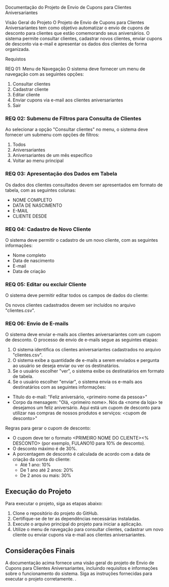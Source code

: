 Documentação do Projeto de Envio de Cupons para Clientes Aniversariantes

Visão Geral do Projeto
 O Projeto de Envio de Cupons para Clientes Aniversariantes tem como objetivo automatizar o envio de cupons de desconto para clientes que estão comemorando seus aniversários. O sistema permite consultar clientes, cadastrar novos clientes, enviar cupons de desconto via e-mail e apresentar os dados dos clientes de forma organizada.


Requistos 

REQ 01: Menu de Navegação
O sistema deve fornecer um menu de navegação com as seguintes opções:
1) Consultar clientes
2) Cadastrar cliente
3) Editar cliente
4) Enviar cupons via e-mail aos clientes aniversariantes
5) Sair

### REQ 02: Submenu de Filtros para Consulta de Clientes
Ao selecionar a opção "Consultar clientes" no menu, o sistema deve fornecer um submenu com opções de filtros:
1) Todos
2) Aniversariantes
3) Aniversariantes de um mês específico
4) Voltar ao menu principal

### REQ 03: Apresentação dos Dados em Tabela
Os dados dos clientes consultados devem ser apresentados em formato de tabela, com as seguintes colunas:
- NOME COMPLETO
- DATA DE NASCIMENTO
- E-MAIL
- CLIENTE DESDE

### REQ 04: Cadastro de Novo Cliente
O sistema deve permitir o cadastro de um novo cliente, com as seguintes informações:
- Nome completo
- Data de nascimento
- E-mail
- Data de criação

### REQ 05: Editar ou excluir Cliente 

O sistema deve permitir editar todos os campos de dados do cliente:



Os novos clientes cadastrados devem ser incluídos no arquivo "clientes.csv".

### REQ 06: Envio de E-mails
O sistema deve enviar e-mails aos clientes aniversariantes com um cupom de desconto. O processo de envio de e-mails segue as seguintes etapas:

1) O sistema identifica os clientes aniversariantes cadastrados no arquivo "clientes.csv".
2) O sistema exibe a quantidade de e-mails a serem enviados e pergunta ao usuário se deseja enviar ou ver os destinatários.
3) Se o usuário escolher "ver", o sistema exibe os destinatários em formato de tabela.
4) Se o usuário escolher "enviar", o sistema envia os e-mails aos destinatários com as seguintes informações:
- Título do e-mail: "Feliz aniversário, \<primeiro nome da pessoa>"
- Corpo da mensagem: "Olá, \<primeiro nome>.
Nós da \<nome da loja> te desejamos um feliz aniversário.
Aqui está um cupom de desconto para utilizar nas compras de nossos produtos e serviços:
\<cupom de desconto>"

Regras para gerar o cupom de desconto:
- O cupom deve ter o formato \<PRIMEIRO NOME DO CLIENTE>\<% DESCONTO> (por exemplo, FULANO10 para 10% de desconto).
- O desconto máximo é de 30%.
- A porcentagem de desconto é calculada de acordo com a data de criação da conta do cliente:
  - Até 1 ano: 10%
  - De 1 ano até 2 anos: 20%
  - De 2 anos ou mais: 30%

## Execução do Projeto
Para executar o projeto, siga as etapas abaixo:

1) Clone o repositório do projeto do GitHub.
2) Certifique-se de ter as dependências necessárias instaladas.
3) Execute o arquivo principal do projeto para iniciar a aplicação.
4) Utilize o menu de navegação para consultar clientes, cadastrar um novo cliente ou enviar cupons via e-mail aos clientes aniversariantes.

## Considerações Finais
A documentação acima fornece uma visão geral do projeto de Envio de Cupons para Clientes Aniversariantes, incluindo requisitos e informações sobre o funcionamento do sistema. Siga as instruções fornecidas para executar o projeto corretamente. .

